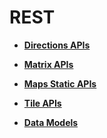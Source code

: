# REST<a name="EN-US_TOPIC_0000001099501106"></a>

-   **[Directions APIs](directions-api.md)**  

-   **[Matrix APIs](matrix-api.md)**  

-   **[Maps Static APIs](maps-static-api.md)**  

-   **[Tile APIs](tile-api.md)**  

-   **[Data Models](data-model.md)**  



